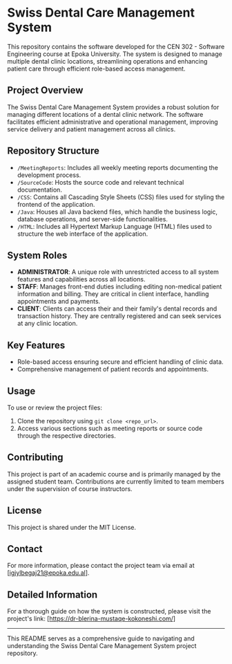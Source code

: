 # Swiss Dental Care Management System

This repository contains the software developed for the CEN 302 - Software Engineering course at Epoka University. The system is designed to manage multiple dental clinic locations, streamlining operations and enhancing patient care through efficient role-based access management.

## Project Overview

The Swiss Dental Care Management System provides a robust solution for managing different locations of a dental clinic network. The software facilitates efficient administrative and operational management, improving service delivery and patient management across all clinics.

## Repository Structure

- `/MeetingReports`: Includes all weekly meeting reports documenting the development process.
- `/SourceCode`: Hosts the source code and relevant technical documentation.
- `/CSS`: Contains all Cascading Style Sheets (CSS) files used for styling the frontend of the application.
- `/Java`: Houses all Java backend files, which handle the business logic, database operations, and server-side functionalities.
- `/HTML`: Includes all Hypertext Markup Language (HTML) files used to structure the web interface of the application.


## System Roles

- **ADMINISTRATOR**: A unique role with unrestricted access to all system features and capabilities across all locations.
- **STAFF**: Manages front-end duties including editing non-medical patient information and billing. They are critical in client interface, handling appointments and payments.
- **CLIENT**: Clients can access their and their family's dental records and transaction history. They are centrally registered and can seek services at any clinic location.

## Key Features

- Role-based access ensuring secure and efficient handling of clinic data.
- Comprehensive management of patient records and appointments.

## Usage

To use or review the project files:
1. Clone the repository using `git clone <repo_url>`.
2. Access various sections such as meeting reports or source code through the respective directories.

## Contributing

This project is part of an academic course and is primarily managed by the assigned student team. Contributions are currently limited to team members under the supervision of course instructors.

## License

This project is shared under the MIT License.

## Contact

For more information, please contact the project team via email at [igjylbegaj21@epoka.edu.al].

## Detailed Information

For a thorough guide on how the system is constructed, please visit the project's link: [https://dr-blerina-mustaqe-kokoneshi.com/]

---

This README serves as a comprehensive guide to navigating and understanding the Swiss Dental Care Management System project repository.
